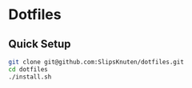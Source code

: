 # Dotfiles

## Quick Setup
```bash
git clone git@github.com:SlipsKnuten/dotfiles.git
cd dotfiles
./install.sh
